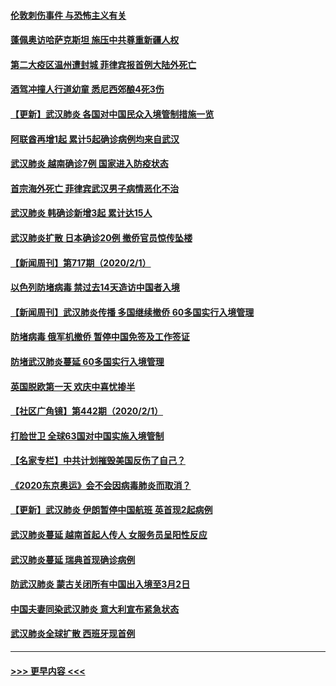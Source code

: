 #### [伦敦刺伤事件 与恐怖主义有关](../pages/prog202/a102767509.md?t=02030833) 
#### [蓬佩奥访哈萨克斯坦 施压中共尊重新疆人权](../pages/prog202/a102767395.md?t=02030833) 
#### [第二大疫区温州遭封城 菲律宾报首例大陆外死亡](../pages/prog202/a102767388.md?t=02030833) 
#### [酒驾冲撞人行道幼童 悉尼西郊酿4死3伤](../pages/prog202/a102767238.md?t=02030833) 
#### [【更新】武汉肺炎 各国对中国民众入境管制措施一览](../pages/prog202/a102767170.md?t=02030833) 
#### [阿联酋再增1起 累计5起确诊病例均来自武汉](../pages/prog202/a102767207.md?t=02030833) 
#### [武汉肺炎 越南确诊7例 国家进入防疫状态](../pages/prog202/a102767186.md?t=02030833) 
#### [首宗海外死亡 菲律宾武汉男子病情恶化不治](../pages/prog202/a102767150.md?t=02030833) 
#### [武汉肺炎 韩确诊新增3起 累计达15人](../pages/prog202/a102767132.md?t=02030833) 
#### [武汉肺炎扩散 日本确诊20例 撤侨官员惊传坠楼](../pages/prog202/a102767109.md?t=02030833) 
#### [【新闻周刊】第717期（2020/2/1）](../pages/prog202/a102767114.md?t=02030833) 
#### [以色列防堵病毒 禁过去14天造访中国者入境](../pages/prog202/a102767091.md?t=02030833) 
#### [【新闻周刊】武汉肺炎传播 多国继续撤侨 60多国实行入境管理](../pages/prog202/a102767044.md?t=02030833) 
#### [防堵病毒 俄军机撤侨 暂停中国免签及工作签证](../pages/prog202/a102767084.md?t=02030833) 
#### [防堵武汉肺炎蔓延 60多国实行入境管理](../pages/prog202/a102766756.md?t=02030833) 
#### [英国脱欧第一天 欢庆中喜忧掺半](../pages/prog202/a102766971.md?t=02030833) 
#### [【社区广角镜】第442期（2020/2/1）](../pages/prog202/a102766826.md?t=02030833) 
#### [打脸世卫 全球63国对中国实施入境管制](../pages/prog202/a102766497.md?t=02030833) 
#### [【名家专栏】中共计划摧毁美国反伤了自己？](../pages/prog202/a102766174.md?t=02030833) 
#### [《2020东京奥运》会不会因病毒肺炎而取消？](../pages/prog202/a102766393.md?t=02030833) 
#### [【更新】武汉肺炎 伊朗暂停中国航班 英首现2起病例](../pages/prog202/a102758911.md?t=02030833) 
#### [武汉肺炎蔓延  越南首起人传人 女服务员呈阳性反应](../pages/prog202/a102766314.md?t=02030833) 
#### [武汉肺炎蔓延 瑞典首现确诊病例](../pages/prog202/a102766272.md?t=02030833) 
#### [防武汉肺炎 蒙古关闭所有中国出入境至3月2日](../pages/prog202/a102766187.md?t=02030833) 
#### [中国夫妻同染武汉肺炎 意大利宣布紧急状态](../pages/prog202/a102766160.md?t=02030833) 
#### [武汉肺炎全球扩散 西班牙现首例](../pages/prog202/a102766142.md?t=02030833) 

----
#### [ >>> 更早内容 <<< ](../indexes/prog202-earlier.md)
